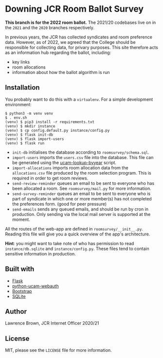 # Downing JCR Room Ballot Survey

**This branch is for the 2022 room ballot.**
The 2021/20 codebases live on in the `2021` and the `2020` branches respectively.

In previous years, the JCR has collected syndicates and room preference data. However, as of 2022,
we agreed that the College should be responsible for collecting data, for privary purposes. This
site therefore acts as an information hub regarding the ballot, including:
 - key links
 - room allocations
 - information about how the ballot algorithm is run

## Installation

You probably want to do this with a `virtualenv`. For a simple development environment:

```
$ python3 -m venv venv
$ . env.sh
(venv) $ pip3 install -r requirements.txt
(venv) $ mkdir instance
(venv) $ cp config.default.py instance/config.py
(venv) $ flask init-db
(venv) $ flask import-users
(venv) $ flask run
```

 * `init-db` initialises the database according to `roomsurvey/schema.sql`.
 * `import-users` imports the `users.csv` file into the database. This file can be generated using the
 [ucam-lookup-byyear](https://github.com/dowjcr/ucam-lookup-byyear) script.
 * `import-allocations` imports room allocation data from the `allocations.csv` file produced by the room
 selection program. This is required in order to get room reviews.
 * `send-review-reminder` queues an email to be sent to everyone who has been allocated a room. See
 `roomsurvey/mail.py` for more information.
 * `send-survey-reminder` queues an email to be sent to everyone who is part of syndicate in which one or more
 member(s) has not completed the preferences form. (good for peer pressure)
 * `send-emails` sends any queued emails, and should be run by cron in production. Only sending via the local
 mail server is supported at the moment.

All the routes of the web-app are defined in `roomsurvey/__init__.py`. Reading this file will give you a
quick overview of the app's architecture.

**Hint**: you might want to take note of who has permission to read `instance/db.sqlite` and
`instance/config.py`. These files tend to contain sensitive information in production.

## Built with

  * [Flask](https://flask.palletsprojects.com)
  * [python-ucam-webauth](https://python-ucam-webauth.readthedocs.io/en/latest/index.html)
  * [Bootstrap](https://getbootstrap.com)
  * [SQLite](https://sqlite.org)

## Author

Lawrence Brown, JCR Internet Officer 2020/21

## License

MIT, please see the `LICENSE` file for more information.
